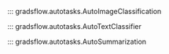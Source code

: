 ::: gradsflow.autotasks.AutoImageClassification

::: gradsflow.autotasks.AutoTextClassifier

::: gradsflow.autotasks.AutoSummarization

